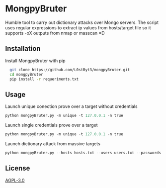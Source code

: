 
# MongpyBruter
Humble tool to carry out dictionary attacks over Mongo servers.
The script uses regular expressions to extract ip values from hosts/target file ​​so it supports -oX outputs from nmap or masscan =D


## Installation

Install MongpyBruter with pip

```bash
  git clone https://github.com/L0stByt3/mongpyBruter.git
  cd mongpyBruter
  pip install -r requeriments.txt

```

## Usage

Launch unique conection prove over a target without credentials
```python
python mongpyBruter.py -m unique -t 127.0.0.1 -n true
```
Launch single credentials prove over a target
```python
python mongpyBruter.py -m unique -t 127.0.0.1 -n true
```
Launch dictionary attack from massive targets
```python
python mongpyBruter.py --hosts hosts.txt --users users.txt --passwords passwords.txt
```


## License

[AGPL-3.0](https://choosealicense.com/licenses/agpl-3.0/)

